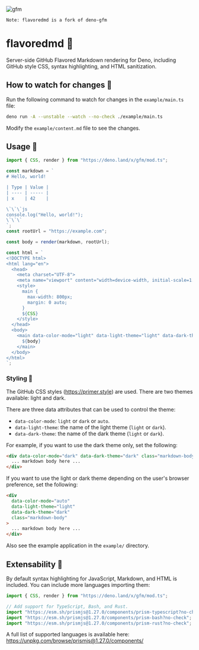 ![gfm](https://user-images.githubusercontent.com/30534965/210409286-ff36deb0-3941-42ac-a902-8326c91cfe82.png)

`Note: flavoredmd is a fork of deno-gfm`

# flavoredmd 🦕

Server-side GitHub Flavored Markdown rendering for Deno, including GitHub style
CSS, syntax highlighting, and HTML sanitization.

## How to watch for changes 👀

Run the following command to watch for changes in the `example/main.ts` file:

```sh
deno run -A --unstable --watch --no-check ./example/main.ts
```

Modify the `example/content.md` file to see the changes.

## Usage 🚀

```js
import { CSS, render } from "https://deno.land/x/gfm/mod.ts";

const markdown = `
# Hello, world!

| Type | Value |
| ---- | ----- |
| x    | 42    |

\`\`\`js
console.log("Hello, world!");
\`\`\`
`;
const rootUrl = "https://example.com";

const body = render(markdown, rootUrl);

const html = `
<!DOCTYPE html>
<html lang="en">
  <head>
    <meta charset="UTF-8">
    <meta name="viewport" content="width=device-width, initial-scale=1.0">
    <style>
      main {
        max-width: 800px;
        margin: 0 auto;
      }
      ${CSS}
    </style>
  </head>
  <body>
    <main data-color-mode="light" data-light-theme="light" data-dark-theme="dark" class="markdown-body">
      ${body}
    </main>
  </body>
</html>
`;
```

### Styling 🎨

The GitHub CSS styles (https://primer.style) are used. There are two themes
available: light and dark.

There are three data attributes that can be used to control the theme:

- `data-color-mode`: `light` or `dark` or `auto`.
- `data-light-theme`: the name of the light theme (`light` or `dark`).
- `data-dark-theme`: the name of the dark theme (`light` or `dark`).

For example, if you want to use the dark theme only, set the following:

```html
<div data-color-mode="dark" data-dark-theme="dark" class="markdown-body">
  ... markdown body here ...
</div>
```

If you want to use the light or dark theme depending on the user's browser
preference, set the following:

```html
<div
  data-color-mode="auto"
  data-light-theme="light"
  data-dark-theme="dark"
  class="markdown-body"
>
  ... markdown body here ...
</div>
```

Also see the example application in the `example/` directory.

## Extensability 🧩

By default syntax highlighting for JavaScript, Markdown, and HTML is included.
You can include more languages importing them:

```js
import { CSS, render } from "https://deno.land/x/gfm/mod.ts";

// Add support for TypeScript, Bash, and Rust.
import "https://esm.sh/prismjs@1.27.0/components/prism-typescript?no-check";
import "https://esm.sh/prismjs@1.27.0/components/prism-bash?no-check";
import "https://esm.sh/prismjs@1.27.0/components/prism-rust?no-check";
```

A full list of supported languages is available here:
https://unpkg.com/browse/prismjs@1.27.0/components/
